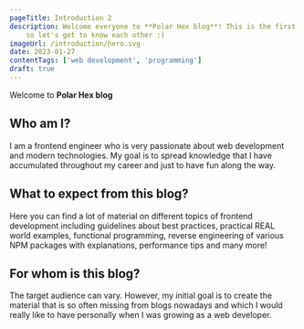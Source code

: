 ```yaml
---
pageTitle: Introduction 2
description: Welcome everyone to **Polar Hex blog**! This is the first and intro entry on this blog
    so let's get to know each other :)
imageUrl: /introduction/hero.svg
date: 2023-01-27
contentTags: ['web development', 'programming']
draft: true
---
```


Welcome to **Polar Hex blog**

## Who am I?

I am a frontend engineer who is very passionate about web development and modern technologies.
My goal is to spread knowledge that I have accumulated throughout my career
and just to have fun along the way.

## What to expect from this blog?

Here you can find a lot of material on different topics of frontend development including
guidelines about best practices, practical REAL world examples, functional programming,
reverse engineering of various NPM packages with explanations, performance tips and many more!

## For whom is this blog?

The target audience can vary. However, my initial goal is to create the material that is
so often missing from blogs nowadays and which I would really like to have personally when I
was growing as a web developer.
